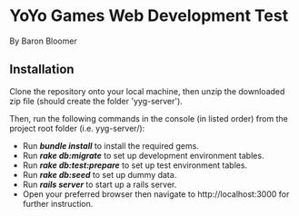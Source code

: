 # YoYo Games Web Development Test
By Baron Bloomer

## Installation

Clone the repository onto your local machine, then unzip the downloaded zip file (should create the folder 'yyg-server').

Then, run the following commands in the console (in listed order) from the project root folder (i.e. yyg-server/):
* Run <b><em>bundle install</em></b> to install the required gems.
* Run <b><em>rake db:migrate</em></b> to set up development environment tables.
* Run <b><em>rake db:test:prepare</em></b> to set up test environment tables.
* Run <b><em>rake db:seed</em></b> to set up dummy data.
* Run <b><em>rails server</em></b> to start up a rails server.
* Open your preferred browser then navigate to http://localhost:3000 for further instruction.
